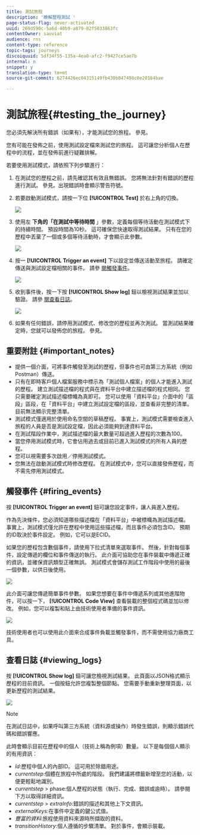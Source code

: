 ```yaml
---
title: 測試旅程
description: '瞭解歷程測試 '
page-status-flag: never-activated
uuid: 269d590c-5a6d-40b9-a879-02f5033863fc
contentOwner: sauviat
audience: rns
content-type: reference
topic-tags: journeys
discoiquuid: 5df34f55-135a-4ea8-afc2-f9427ce5ae7b
internal: n
snippet: y
translation-type: tm+mt
source-git-commit: 6274426ec04315149fb430b847498c0e20164bae

---
```



# 測試旅程{#testing_the_journey}

您必須先解決所有錯誤（如果有），才能測試您的旅程。 參見[](../about/troubleshooting.md#section_h3q_kqk_fhb)。

您有可能在發佈之前，使用測試設定檔來測試您的旅程。 這可讓您分析個人在歷程中的流程，並在發佈前進行疑難排解。

若要使用測試模式，請依照下列步驟進行：

1. 在測試您的歷程之前，請先確認其有效且無錯誤。 您將無法針對有錯誤的歷程進行測試。 參見[](../about/troubleshooting.md#section_h3q_kqk_fhb)。出現錯誤時會顯示警告符號。

1. 若要啟動測試模式，請按一下位 **[!UICONTROL Test]** 於右上角的切換。

   ![](../assets/journeytest1.png)

1. 使用左 **下角的「在測試中等待時間** 」參數，定義每個等待活動在測試模式下的持續時間。 預設時間為10秒。 這可確保您快速取得測試結果。 只有在您的歷程中丟棄了一個或多個等待活動時，才會顯示此參數。

   ![](../assets/journeytest_wait.png)

1. 按一 **[!UICONTROL Trigger an event]** 下以設定並傳送活動至旅程。 請確定傳送與測試設定檔相關的事件。 請參 [閱觸發事件](#firing_events)。

   ![](../assets/journeyuctest1.png)

1. 收到事件後，按一下按 **[!UICONTROL Show log]** 鈕以檢視測試結果並加以驗證。 請參 [閱查看日誌](#viewing_logs)。

   ![](../assets/journeyuctest2.png)

1. 如果有任何錯誤，請停用測試模式、修改您的歷程並再次測試。 當測試結果確定時，您就可以發佈您的旅程。 參見[](../building-journeys/publishing-the-journey.md)。

## 重要附註 {#important_notes}

* 提供一個介面，可將事件觸發至測試的歷程，但事件也可由第三方系統（例如Postman）傳送。
* 只有在即時客戶個人檔案服務中標示為「測試個人檔案」的個人才能進入測試的歷程。 建立測試描述檔的程式與在資料平台中建立描述檔的程式相同。 您只需要確定測試描述檔標幟為真即可。 您可以使用「資料平台」介面中的「區段」區段，在「資料平台」中建立測試設定檔的區段，並查看非完整的清單。 目前無法顯示完整清單。
* 測試模式僅適用於使用命名空間的草稿歷程。 事實上，測試模式需要檢查進入旅程的人員是否是測試設定檔，因此必須能夠到達資料平台。
* 在測試階段作業中，測試描述檔的最大數量可超過進入歷程的次數為100。
* 當您停用測試模式時，它會佔用過去或目前已進入測試模式的所有人員的歷程。
* 您可以視需要多次啟用／停用測試模式。
* 您無法在啟動測試模式時修改歷程。 在測試模式中，您可以直接發佈歷程，而不需先停用測試模式。

## 觸發事件 {#firing_events}

按 **[!UICONTROL Trigger an event]** 鈕可讓您設定事件，讓人員進入歷程。

作為先決條件，您必須知道哪些描述檔在「資料平台」中被標幟為測試描述檔。 事實上，測試模式僅允許在歷程中使用這些描述檔，而且事件必須包含ID。 預期的ID取決於事件設定。 例如，它可以是ECID。

如果您的歷程包含數個事件，請使用下拉式清單來選取事件。 然後，針對每個事件，設定傳遞的欄位和事件傳送的執行。 此介面可協助您在事件裝載中傳遞正確的資訊，並確保資訊類型正確無誤。 測試模式會儲存測試工作階段中使用的最後一個參數，以供日後使用。

![](../assets/journeytest4.png)

此介面可讓您傳遞簡單事件參數。 如果您想要在事件中傳遞系列或其他進階物件，可以按一下， **[!UICONTROL Code View]** 查看裝載的整個程式碼並加以修改。 例如，您可以複製和貼上由技術使用者準備的事件資訊。

![](../assets/journeytest5.png)

技術使用者也可以使用此介面來合成事件負載並觸發事件，而不需使用協力廠商工具。

## 查看日誌 {#viewing_logs}

按 **[!UICONTROL Show log]** 鈕可讓您檢視測試結果。 此頁面以JSON格式顯示歷程的目前資訊。 一個按鈕允許您複製整個節點。 您需要手動重新整理頁面，以更新歷程的測試結果。

![](../assets/journeytest3.png)

>[!NOTE]
>
>在測試日誌中，如果呼叫第三方系統（資料源或操作）時發生錯誤，則顯示錯誤代碼和錯誤響應。

此時會顯示目前在歷程中的個人（技術上稱為例項）數量。 以下是每個個人顯示的有用資訊：

* _Id_:歷程中個人的內部ID。 這可用於除錯用途。
* _currentstep_:個體在旅程中所處的階段。 我們建議將標籤新增至您的活動，以便更輕鬆地識別。
* _currentstep_ > phase:個人歷程的狀態（執行、完成、錯誤或逾時）。 請參閱下方以取得詳細資訊。
* _currentstep_ > _extraInfo_:錯誤的描述和其他上下文資訊。
* _externalKeys_:在事件中定義的鍵公式值。
* _豐富的資料_:旅程使用資料來源時所擷取的資料。
* _transitionHistory_:個人遵循的步驟清單。 對於事件，會顯示裝載。


